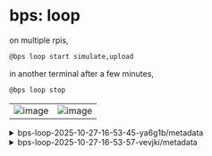# bps: loop

on multiple rpis,

```bash
@bps loop start simulate,upload
```

in another terminal after a few minutes,

```bash
@bps loop stop
```


| | |
|-|-|
| ![image](https://github.com/kamangir/assets/blob/main/bps-loop-2025-10-27-16-53-45-ya6g1b/bps.png?raw=true) | ![image](https://github.com/kamangir/assets/blob/main/bps-loop-2025-10-27-16-53-57-vevjki/bps.png?raw=true) |


<details>
<summary>bps-loop-2025-10-27-16-53-45-ya6g1b/metadata</summary>

```yaml
history: []
ping:
  hostname: sparrow3-back
  rssi: -1.0
  sigma: 37.07221653591661
  tx_power: -1.0
  x: 69.69332013764009
  y: 10.65655712003265
  z: 29.743782368964776

```

</details>



<details>
<summary>bps-loop-2025-10-27-16-53-57-vevjki/metadata</summary>

```yaml
history: []
ping:
  hostname: sparrow2
  rssi: -1.0
  sigma: 31.783722977592564
  tx_power: -1.0
  x: 23.146105195283674
  y: 21.968765092011246
  z: 76.95127846967866

```

</details>

